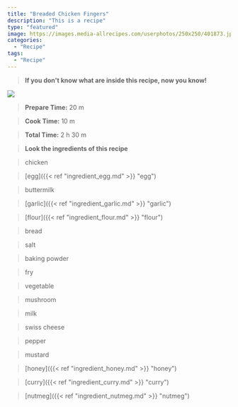 ```yaml
---
title: "Breaded Chicken Fingers"
description: "This is a recipe"
type: "featured"
image: https://images.media-allrecipes.com/userphotos/250x250/401873.jpg
categories: 
  - "Recipe"
tags: 
  - "Recipe"
---
```



>**If you don't know what are inside this recipe, now you know!**

![](../images/Recipes-Banner.jpg)
> **Prepare Time:** 20 m


> **Cook Time:** 10 m


> **Total Time:** 2 h 30 m

> **Look the ingredients of this recipe**

> chicken

> [egg]({{< ref "ingredient_egg.md" >}} "egg")

> buttermilk

> [garlic]({{< ref "ingredient_garlic.md" >}} "garlic")

> [flour]({{< ref "ingredient_flour.md" >}} "flour")

> bread

> salt

> baking powder

> fry

> vegetable

> mushroom

> milk

> swiss cheese

> pepper

> mustard

> [honey]({{< ref "ingredient_honey.md" >}} "honey")

> [curry]({{< ref "ingredient_curry.md" >}} "curry")

> [nutmeg]({{< ref "ingredient_nutmeg.md" >}} "nutmeg")

